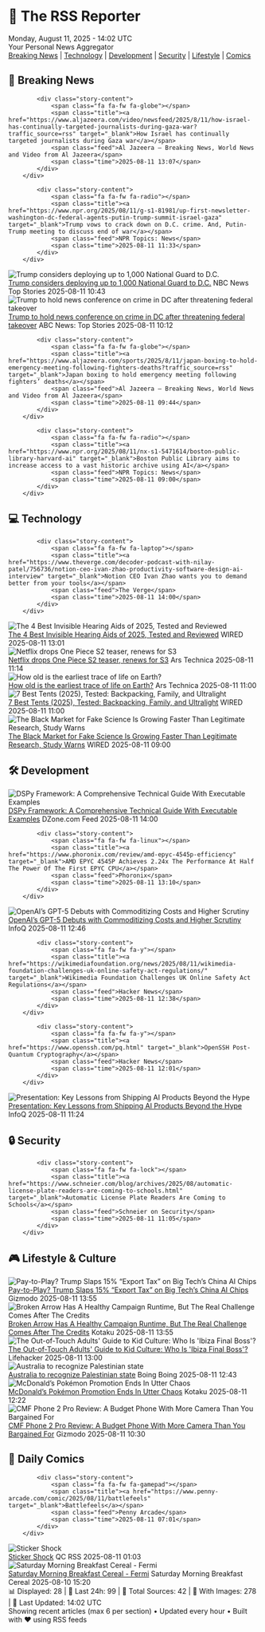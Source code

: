 <!-- Processing 54 RSS feeds at 2025-08-11 14:02:28 UTC -->
<!-- Processing: XKCD -->
<!-- Processing: Saturday Morning Breakfast Cereal -->
<!-- Processing: Garfield -->
<!-- Processing: Dilbert -->
<!-- Processing: Cyanide & Happiness -->
<!-- Processing: Girl Genius -->
<!-- Processing: Dinosaur Comics -->
<!-- Processing: BBC World News -->
<!-- Processing: Reuters Top News -->
<!-- Processing: Reuters World News -->
<!-- Processing: Associated Press Breaking -->
<!-- Processing: ABC News Breaking -->
<!-- Processing: The Verge -->
<!-- Processing: Ars Technica -->
<!-- Processing: O'Reilly Radar -->
<!-- Processing: WIRED -->
<!-- Processing: Slashdot -->
<!-- Processing: Lobsters Python -->
<!-- Processing: Hacker News -->
<!-- Processing: Phoronix Linux News -->
<!-- Processing: OMG! Ubuntu -->
<!-- Processing: Linux.com -->
<!-- Processing: Ubuntu Blog -->
<!-- Processing: GitLab Blog -->
<!-- Processing: InfoQ -->
<!-- Processing: DZone -->
<!-- Processing: Coding Horror -->
<!-- Processing: The Pragmatic Engineer -->
<!-- Processing: Lifehacker -->
<!-- Processing: Gizmodo -->
<!-- Processing: Kotaku -->
<!-- Processing: Boing Boing -->
<!-- Processing: Krebs on Security -->
<!-- Processing: Schneier on Security -->
<!-- Generated 11 new posts out of 34 feeds processed -->
<div class="newspaper-header">
    <h1 class="newspaper-title">📰 The RSS Reporter</h1>
    <div class="newspaper-date">Monday, August 11, 2025 - 14:02 UTC</div>
    <div class="newspaper-subtitle">Your Personal News Aggregator</div>
</div>

<div class="newspaper-nav">
    <a href="#breaking">Breaking News</a> |
    <a href="#tech">Technology</a> |
    <a href="#dev">Development</a> |
    <a href="#security">Security</a> |
    <a href="#lifestyle">Lifestyle</a> |
    <a href="#webcomics">Comics</a>
</div>

<div class="news-section breaking-news" id="breaking">
<h2 class="section-header">🚨 Breaking News</h2>
<div class="stories-container">
<div class="story">
            
            <div class="story-content">
                <span class="fa fa-fw fa-globe"></span>
                <span class="title"><a href="https://www.aljazeera.com/video/newsfeed/2025/8/11/how-israel-has-continually-targeted-journalists-during-gaza-war?traffic_source=rss" target="_blank">How Israel has continually targeted journalists during Gaza war</a></span>
                <span class="feed">Al Jazeera – Breaking News, World News and Video from Al Jazeera</span>
                <span class="time">2025-08-11 13:07</span>
            </div>
        </div>
<div class="story">
            
            <div class="story-content">
                <span class="fa fa-fw fa-radio"></span>
                <span class="title"><a href="https://www.npr.org/2025/08/11/g-s1-81981/up-first-newsletter-washington-dc-federal-agents-putin-trump-summit-israel-gaza" target="_blank">Trump vows to crack down on D.C. crime. And, Putin-Trump meeting to discuss end of war</a></span>
                <span class="feed">NPR Topics: News</span>
                <span class="time">2025-08-11 11:33</span>
            </div>
        </div>
<div class="story">
            <img src="https://media-cldnry.s-nbcnews.com/image/upload/t_fit_1500w/rockcms/2025-08/250809-trump-ch-1014-ea1a23.jpg" alt="Trump considers deploying up to 1,000 National Guard to D.C." class="story-image" loading="lazy" onerror="this.style.display='none'">
            <div class="story-content">
                <span class="fa fa-fw fa-broadcast-tower"></span>
                <span class="title"><a href="https://www.nbcnews.com/politics/trump-administration/live-blog/live-updates-trump-address-washington-safety-monday-rcna224052" target="_blank">Trump considers deploying up to 1,000 National Guard to D.C.</a></span>
                <span class="feed">NBC News Top Stories</span>
                <span class="time">2025-08-11 10:43</span>
            </div>
        </div>
<div class="story">
            <img src="https://s.abcnews.com/images/Politics/DC-crime-feds-20250810-gt-jh_1754859381704_hpMain_4x3t_384.jpg" alt="Trump to hold news conference on crime in DC after threatening federal takeover" class="story-image" loading="lazy" onerror="this.style.display='none'">
            <div class="story-content">
                <span class="fa fa-fw fa-tv"></span>
                <span class="title"><a href="https://abcnews.go.com/Politics/trump-hold-news-conference-crime-dc-after-threatening/story?id=124528406" target="_blank">Trump to hold news conference on crime in DC after threatening federal takeover</a></span>
                <span class="feed">ABC News: Top Stories</span>
                <span class="time">2025-08-11 10:12</span>
            </div>
        </div>
<div class="story">
            
            <div class="story-content">
                <span class="fa fa-fw fa-globe"></span>
                <span class="title"><a href="https://www.aljazeera.com/sports/2025/8/11/japan-boxing-to-hold-emergency-meeting-following-fighters-deaths?traffic_source=rss" target="_blank">Japan boxing to hold emergency meeting following fighters’ deaths</a></span>
                <span class="feed">Al Jazeera – Breaking News, World News and Video from Al Jazeera</span>
                <span class="time">2025-08-11 09:44</span>
            </div>
        </div>
<div class="story">
            
            <div class="story-content">
                <span class="fa fa-fw fa-radio"></span>
                <span class="title"><a href="https://www.npr.org/2025/08/11/nx-s1-5471614/boston-public-library-harvard-ai" target="_blank">Boston Public Library aims to increase access to a vast historic archive using AI</a></span>
                <span class="feed">NPR Topics: News</span>
                <span class="time">2025-08-11 09:00</span>
            </div>
        </div>
</div>
</div>
<div class="news-section tech-news" id="tech">
<h2 class="section-header">💻 Technology</h2>
<div class="stories-container">
<div class="story">
            
            <div class="story-content">
                <span class="fa fa-fw fa-laptop"></span>
                <span class="title"><a href="https://www.theverge.com/decoder-podcast-with-nilay-patel/756736/notion-ceo-ivan-zhao-productivity-software-design-ai-interview" target="_blank">Notion CEO Ivan Zhao wants you to demand better from your tools</a></span>
                <span class="feed">The Verge</span>
                <span class="time">2025-08-11 14:00</span>
            </div>
        </div>
<div class="story">
            <img src="https://media.wired.com/photos/6897f79c0474fa004e0d3768/master/pass/The%20Best%20Invisible%20Hearing%20Aids.png" alt="The 4 Best Invisible Hearing Aids of 2025, Tested and Reviewed" class="story-image" loading="lazy" onerror="this.style.display='none'">
            <div class="story-content">
                <span class="fa fa-fw fa-bolt"></span>
                <span class="title"><a href="https://www.wired.com/gallery/best-invisible-hearing-aids/" target="_blank">The 4 Best Invisible Hearing Aids of 2025, Tested and Reviewed</a></span>
                <span class="feed">WIRED</span>
                <span class="time">2025-08-11 13:01</span>
            </div>
        </div>
<div class="story">
            <img src="https://cdn.arstechnica.net/wp-content/uploads/2025/08/onepiece5-500x500-1754852138.jpg" alt="Netflix drops One Piece S2 teaser, renews for S3" class="story-image" loading="lazy" onerror="this.style.display='none'">
            <div class="story-content">
                <span class="fa fa-fw fa-cog"></span>
                <span class="title"><a href="https://arstechnica.com/culture/2025/08/netflix-drops-one-piece-s2-teaser-renews-for-s3/" target="_blank">Netflix drops One Piece S2 teaser, renews for S3</a></span>
                <span class="feed">Ars Technica</span>
                <span class="time">2025-08-11 11:14</span>
            </div>
        </div>
<div class="story">
            <img src="https://cdn.arstechnica.net/wp-content/uploads/2025/08/Metapelite-photo-Whitehouse-500x500.jpg" alt="How old is the earliest trace of life on Earth?" class="story-image" loading="lazy" onerror="this.style.display='none'">
            <div class="story-content">
                <span class="fa fa-fw fa-cog"></span>
                <span class="title"><a href="https://arstechnica.com/science/2025/08/how-old-is-the-earliest-trace-of-life-on-earth/" target="_blank">How old is the earliest trace of life on Earth?</a></span>
                <span class="feed">Ars Technica</span>
                <span class="time">2025-08-11 11:00</span>
            </div>
        </div>
<div class="story">
            <img src="https://media.wired.com/photos/68980a005a4ac78474e61637/master/pass/The%20Best%20Tents%20for%20Camping%20in%20Any%20Weather.png" alt="7 Best Tents (2025), Tested: Backpacking, Family, and Ultralight" class="story-image" loading="lazy" onerror="this.style.display='none'">
            <div class="story-content">
                <span class="fa fa-fw fa-bolt"></span>
                <span class="title"><a href="https://www.wired.com/gallery/best-camping-tents/" target="_blank">7 Best Tents (2025), Tested: Backpacking, Family, and Ultralight</a></span>
                <span class="feed">WIRED</span>
                <span class="time">2025-08-11 11:00</span>
            </div>
        </div>
<div class="story">
            <img src="https://media.wired.com/photos/68938b53cf126ee4ae6f30da/master/pass/fraude%20cient%C3%ADfico-2217660405.jpg" alt="The Black Market for Fake Science Is Growing Faster Than Legitimate Research, Study Warns" class="story-image" loading="lazy" onerror="this.style.display='none'">
            <div class="story-content">
                <span class="fa fa-fw fa-bolt"></span>
                <span class="title"><a href="https://www.wired.com/story/black-market-for-fraudulent-science-growing-faster-than-legitimate-research/" target="_blank">The Black Market for Fake Science Is Growing Faster Than Legitimate Research, Study Warns</a></span>
                <span class="feed">WIRED</span>
                <span class="time">2025-08-11 09:00</span>
            </div>
        </div>
</div>
</div>
<div class="news-section dev-news" id="dev">
<h2 class="section-header">🛠️ Development</h2>
<div class="stories-container">
<div class="story">
            <img src="https://dz2cdn1.dzone.com/thumbnail?fid=18553940&w=600" alt="DSPy Framework: A Comprehensive Technical Guide With Executable Examples" class="story-image" loading="lazy" onerror="this.style.display='none'">
            <div class="story-content">
                <span class="fa fa-fw fa-newspaper"></span>
                <span class="title"><a href="https://dzone.com/articles/dspy-framework-technical-guide" target="_blank">DSPy Framework: A Comprehensive Technical Guide With Executable Examples</a></span>
                <span class="feed">DZone.com Feed</span>
                <span class="time">2025-08-11 14:00</span>
            </div>
        </div>
<div class="story">
            
            <div class="story-content">
                <span class="fa fa-fw fa-linux"></span>
                <span class="title"><a href="https://www.phoronix.com/review/amd-epyc-4545p-efficiency" target="_blank">AMD EPYC 4545P Achieves 2.24x The Performance At Half The Power Of The First EPYC CPU</a></span>
                <span class="feed">Phoronix</span>
                <span class="time">2025-08-11 13:10</span>
            </div>
        </div>
<div class="story">
            <img src="https://res.infoq.com/news/2025/08/openai-gpt5-release/en/headerimage/generatedHeaderImage-1754747679645.jpg" alt="OpenAI’s GPT-5 Debuts with Commoditizing Costs and Higher Scrutiny" class="story-image" loading="lazy" onerror="this.style.display='none'">
            <div class="story-content">
                <span class="fa fa-fw fa-info-circle"></span>
                <span class="title"><a href="https://www.infoq.com/news/2025/08/openai-gpt5-release/?utm_campaign=infoq_content&utm_source=infoq&utm_medium=feed&utm_term=global" target="_blank">OpenAI’s GPT-5 Debuts with Commoditizing Costs and Higher Scrutiny</a></span>
                <span class="feed">InfoQ</span>
                <span class="time">2025-08-11 12:46</span>
            </div>
        </div>
<div class="story">
            
            <div class="story-content">
                <span class="fa fa-fw fa-y"></span>
                <span class="title"><a href="https://wikimediafoundation.org/news/2025/08/11/wikimedia-foundation-challenges-uk-online-safety-act-regulations/" target="_blank">Wikimedia Foundation Challenges UK Online Safety Act Regulations</a></span>
                <span class="feed">Hacker News</span>
                <span class="time">2025-08-11 12:38</span>
            </div>
        </div>
<div class="story">
            
            <div class="story-content">
                <span class="fa fa-fw fa-y"></span>
                <span class="title"><a href="https://www.openssh.com/pq.html" target="_blank">OpenSSH Post-Quantum Cryptography</a></span>
                <span class="feed">Hacker News</span>
                <span class="time">2025-08-11 12:01</span>
            </div>
        </div>
<div class="story">
            <img src="https://res.infoq.com/presentations/microservices-ai-systems/en/mediumimage/phil-cal%C3%A7ado-medium-1754401544039.jpeg" alt="Presentation: Key Lessons from Shipping AI Products Beyond the Hype" class="story-image" loading="lazy" onerror="this.style.display='none'">
            <div class="story-content">
                <span class="fa fa-fw fa-info-circle"></span>
                <span class="title"><a href="https://www.infoq.com/presentations/microservices-ai-systems/?utm_campaign=infoq_content&utm_source=infoq&utm_medium=feed&utm_term=global" target="_blank">Presentation: Key Lessons from Shipping AI Products Beyond the Hype</a></span>
                <span class="feed">InfoQ</span>
                <span class="time">2025-08-11 11:24</span>
            </div>
        </div>
</div>
</div>
<div class="news-section security-news" id="security">
<h2 class="section-header">🔒 Security</h2>
<div class="stories-container">
<div class="story">
            
            <div class="story-content">
                <span class="fa fa-fw fa-lock"></span>
                <span class="title"><a href="https://www.schneier.com/blog/archives/2025/08/automatic-license-plate-readers-are-coming-to-schools.html" target="_blank">Automatic License Plate Readers Are Coming to Schools</a></span>
                <span class="feed">Schneier on Security</span>
                <span class="time">2025-08-11 11:05</span>
            </div>
        </div>
</div>
</div>
<div class="news-section lifestyle-news" id="lifestyle">
<h2 class="section-header">🎮 Lifestyle & Culture</h2>
<div class="stories-container">
<div class="story">
            <img src="https://gizmodo.com/app/uploads/2024/12/Screenshot-2024-12-17-at-11.25.17 AM.jpg" alt="Pay-to-Play? Trump Slaps 15% “Export Tax” on Big Tech’s China AI Chips" class="story-image" loading="lazy" onerror="this.style.display='none'">
            <div class="story-content">
                <span class="fa fa-fw fa-computer"></span>
                <span class="title"><a href="https://gizmodo.com/trump-amd-nvidia-export-tax-2000641302" target="_blank">Pay-to-Play? Trump Slaps 15% “Export Tax” on Big Tech’s China AI Chips</a></span>
                <span class="feed">Gizmodo</span>
                <span class="time">2025-08-11 13:55</span>
            </div>
        </div>
<div class="story">
            <img src="https://kotaku.com/app/uploads/2025/08/Broken-Arrow-Tank-Fire.jpg" alt="Broken Arrow Has A Healthy Campaign Runtime, But The Real Challenge Comes After The Credits" class="story-image" loading="lazy" onerror="this.style.display='none'">
            <div class="story-content">
                <span class="fa fa-fw fa-gamepad"></span>
                <span class="title"><a href="https://kotaku.com/broken-arrow-rts-campaign-how-long-to-beat-hltb-2000616860" target="_blank">Broken Arrow Has A Healthy Campaign Runtime, But The Real Challenge Comes After The Credits</a></span>
                <span class="feed">Kotaku</span>
                <span class="time">2025-08-11 13:55</span>
            </div>
        </div>
<div class="story">
            <img src="https://lifehacker.com/imagery/articles/01K26A155WTRSYRD984WXX157C/hero-image.jpg" alt="The Out-of-Touch Adults&#x27; Guide to Kid Culture: Who Is &#x27;Ibiza Final Boss&#x27;?" class="story-image" loading="lazy" onerror="this.style.display='none'">
            <div class="story-content">
                <span class="fa fa-fw fa-life-ring"></span>
                <span class="title"><a href="https://lifehacker.com/entertainment/the-out-of-touch-adults-guide-to-kid-culture-who-is-ibiza-final-boss?utm_medium=RSS" target="_blank">The Out-of-Touch Adults&#x27; Guide to Kid Culture: Who Is &#x27;Ibiza Final Boss&#x27;?</a></span>
                <span class="feed">Lifehacker</span>
                <span class="time">2025-08-11 13:00</span>
            </div>
        </div>
<div class="story">
            <img src="https://i0.wp.com/boingboing.net/wp-content/uploads/2025/08/ap.jpg?fit=1612%2C764&amp;quality=60&amp;ssl=1" alt="Australia to recognize Palestinian state" class="story-image" loading="lazy" onerror="this.style.display='none'">
            <div class="story-content">
                <span class="fa fa-fw fa-arrow-right"></span>
                <span class="title"><a href="https://boingboing.net/2025/08/11/australia-to-recognize-palestinian-state.html" target="_blank">Australia to recognize Palestinian state</a></span>
                <span class="feed">Boing Boing</span>
                <span class="time">2025-08-11 12:43</span>
            </div>
        </div>
<div class="story">
            <img src="https://kotaku.com/app/uploads/2025/08/mcd.jpg" alt="McDonald’s Pokémon Promotion Ends In Utter Chaos" class="story-image" loading="lazy" onerror="this.style.display='none'">
            <div class="story-content">
                <span class="fa fa-fw fa-gamepad"></span>
                <span class="title"><a href="https://kotaku.com/mcdonalds-pokemon-tcg-happy-meal-chaos-2000616843" target="_blank">McDonald’s Pokémon Promotion Ends In Utter Chaos</a></span>
                <span class="feed">Kotaku</span>
                <span class="time">2025-08-11 12:22</span>
            </div>
        </div>
<div class="story">
            <img src="https://gizmodo.com/app/uploads/2025/08/CMF-by-Nothing-Phone-2-Pro-01.jpg" alt="CMF Phone 2 Pro Review: A Budget Phone With More Camera Than You Bargained For" class="story-image" loading="lazy" onerror="this.style.display='none'">
            <div class="story-content">
                <span class="fa fa-fw fa-computer"></span>
                <span class="title"><a href="https://gizmodo.com/cmf-phone-2-pro-review-a-budget-phone-with-more-camera-than-you-bargained-for-2000639773" target="_blank">CMF Phone 2 Pro Review: A Budget Phone With More Camera Than You Bargained For</a></span>
                <span class="feed">Gizmodo</span>
                <span class="time">2025-08-11 10:30</span>
            </div>
        </div>
</div>
</div>
<div class="news-section webcomics-section" id="webcomics">
<h2 class="section-header">🎨 Daily Comics</h2>
<div class="stories-container">
<div class="story">
            
            <div class="story-content">
                <span class="fa fa-fw fa-gamepad"></span>
                <span class="title"><a href="https://www.penny-arcade.com/comic/2025/08/11/battlefeels" target="_blank">Battlefeels</a></span>
                <span class="feed">Penny Arcade</span>
                <span class="time">2025-08-11 07:01</span>
            </div>
        </div>
<div class="story">
            <img src="http://www.questionablecontent.net/comics/5632.png" alt="Sticker Shock" class="story-image" loading="lazy" onerror="this.style.display='none'">
            <div class="story-content">
                <span class="fa fa-fw fa-music"></span>
                <span class="title"><a href="http://questionablecontent.net/view.php?comic=5632" target="_blank">Sticker Shock</a></span>
                <span class="feed">QC RSS</span>
                <span class="time">2025-08-11 01:03</span>
            </div>
        </div>
<div class="story">
            <img src="https://www.smbc-comics.com/comics/1754597272-20250810.png" alt="Saturday Morning Breakfast Cereal - Fermi" class="story-image" loading="lazy" onerror="this.style.display='none'">
            <div class="story-content">
                <span class="fa fa-fw fa-smile"></span>
                <span class="title"><a href="https://www.smbc-comics.com/comic/fermi" target="_blank">Saturday Morning Breakfast Cereal - Fermi</a></span>
                <span class="feed">Saturday Morning Breakfast Cereal</span>
                <span class="time">2025-08-10 15:20</span>
            </div>
        </div>
</div>
</div>

<div class="newspaper-footer">
    <div class="stats">
        📊 Displayed: 28 | 📅 Last 24h: 99 | 📡 Total Sources: 42 | 📸 With Images: 278 |
        🔄 Last Updated: 14:02 UTC
    </div>
    <div class="footer-note">
        Showing recent articles (max 6 per section) • Updated every hour • Built with ❤️ using RSS feeds
    </div>
</div>

